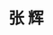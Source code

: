 ---
# Display name

title: 张 辉
user_groups: ["Graduated Post-Doc"]



organizations:
- name: 2001-2003 

Interests:
- Mathematical theory of complex fluids

---